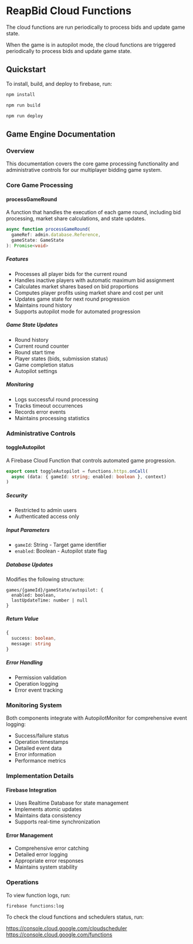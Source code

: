 # ReapBid Cloud Functions

The cloud functions are run periodically to process bids and update game state.

When the game is in autopilot mode, the cloud functions are triggered periodically to process bids and update game state.

## Quickstart

To install, build, and deploy to firebase, run:

```bash
npm install
```

```bash
npm run build
```

```bash
npm run deploy
```

## Game Engine Documentation

### Overview

This documentation covers the core game processing functionality and administrative controls for our multiplayer bidding game system.

### Core Game Processing

#### processGameRound

A function that handles the execution of each game round, including bid processing, market share calculations, and state updates.

```typescript
async function processGameRound(
  gameRef: admin.database.Reference,
  gameState: GameState
): Promise<void>
```

##### Features
- Processes all player bids for the current round
- Handles inactive players with automatic maximum bid assignment
- Calculates market shares based on bid proportions
- Computes player profits using market share and cost per unit
- Updates game state for next round progression
- Maintains round history
- Supports autopilot mode for automated progression

##### Game State Updates
- Round history
- Current round counter
- Round start time
- Player states (bids, submission status)
- Game completion status
- Autopilot settings

##### Monitoring
- Logs successful round processing
- Tracks timeout occurrences
- Records error events
- Maintains processing statistics

### Administrative Controls

#### toggleAutopilot

A Firebase Cloud Function that controls automated game progression.

```typescript
export const toggleAutopilot = functions.https.onCall(
  async (data: { gameId: string; enabled: boolean }, context)
)
```

##### Security
- Restricted to admin users
- Authenticated access only

##### Input Parameters
- `gameId`: String - Target game identifier
- `enabled`: Boolean - Autopilot state flag

##### Database Updates
Modifies the following structure:
```
games/{gameId}/gameState/autopilot: {
  enabled: boolean,
  lastUpdateTime: number | null
}
```

##### Return Value
```typescript
{
  success: boolean,
  message: string
}
```

##### Error Handling
- Permission validation
- Operation logging
- Error event tracking

### Monitoring System

Both components integrate with AutopilotMonitor for comprehensive event logging:
- Success/failure status
- Operation timestamps
- Detailed event data
- Error information
- Performance metrics

### Implementation Details

#### Firebase Integration
- Uses Realtime Database for state management
- Implements atomic updates
- Maintains data consistency
- Supports real-time synchronization

#### Error Management
- Comprehensive error catching
- Detailed error logging
- Appropriate error responses
- Maintains system stability

### Operations

To view function logs, run:

```bash
firebase functions:log
```

To check the cloud functions and schedulers status, run:

https://console.cloud.google.com/cloudscheduler
https://console.cloud.google.com/functions